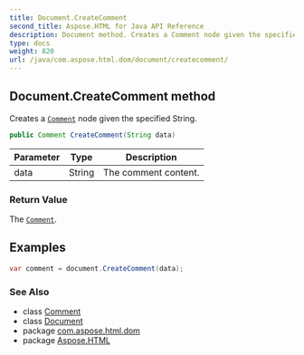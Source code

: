 ```yaml
---
title: Document.CreateComment
second_title: Aspose.HTML for Java API Reference
description: Document method. Creates a Comment node given the specified String
type: docs
weight: 820
url: /java/com.aspose.html.dom/document/createcomment/
---
```

## Document.CreateComment method

Creates a [`Comment`](../../comment/) node given the specified String.

```java
public Comment CreateComment(String data)
```

| Parameter | Type | Description |
| --- | --- | --- |
| data | String | The comment content. |

### Return Value

The [`Comment`](../../comment/).

## Examples

```java
var comment = document.CreateComment(data);
```

### See Also

* class [Comment](../../comment/)
* class [Document](../)
* package [com.aspose.html.dom](../../../com.aspose.html.dom/)
* package [Aspose.HTML](../../../)
